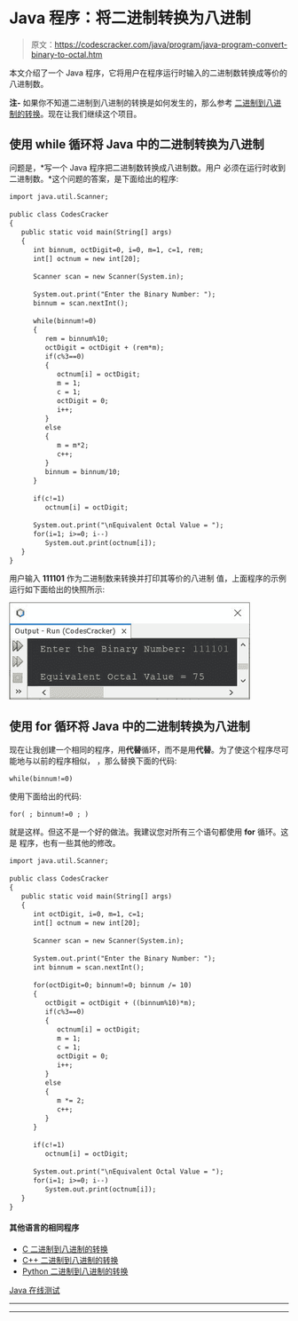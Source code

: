 # Java 程序：将二进制转换为八进制

> 原文：<https://codescracker.com/java/program/java-program-convert-binary-to-octal.htm>

本文介绍了一个 Java 程序，它将用户在程序运行时输入的二进制数转换成等价的八进制数。

**注-** 如果你不知道二进制到八进制的转换是如何发生的，那么参考 [二进制到八进制的转换](/computer-fundamental/binary-to-octal.htm)。现在让我们继续这个项目。

## 使用 while 循环将 Java 中的二进制转换为八进制

问题是，*写一个 Java 程序把二进制数转换成八进制数。用户 必须在运行时收到二进制数。*这个问题的答案，是下面给出的程序:

```
import java.util.Scanner;

public class CodesCracker
{
   public static void main(String[] args)
   {
      int binnum, octDigit=0, i=0, m=1, c=1, rem;
      int[] octnum = new int[20];

      Scanner scan = new Scanner(System.in);

      System.out.print("Enter the Binary Number: ");
      binnum = scan.nextInt();

      while(binnum!=0)
      {
         rem = binnum%10;
         octDigit = octDigit + (rem*m);
         if(c%3==0)
         {
            octnum[i] = octDigit;
            m = 1;
            c = 1;
            octDigit = 0;
            i++;
         }
         else
         {
            m = m*2;
            c++;
         }
         binnum = binnum/10;
      }

      if(c!=1)
         octnum[i] = octDigit;

      System.out.print("\nEquivalent Octal Value = ");
      for(i=1; i>=0; i--)
         System.out.print(octnum[i]);
   }
}
```

用户输入 **111101** 作为二进制数来转换并打印其等价的八进制 值，上面程序的示例运行如下面给出的快照所示:

![java convert binary to octal](img/27833b95a42c69f24e9159475a248f34.png)

## 使用 for 循环将 Java 中的二进制转换为八进制

现在让我创建一个相同的程序，用**代替**循环，而不是用**代替**。为了使这个程序尽可能地与以前的程序相似， ，那么替换下面的代码:

```
while(binnum!=0)
```

使用下面给出的代码:

```
for( ; binnum!=0 ; )
```

就是这样。但这不是一个好的做法。我建议您对所有三个语句都使用 **for** 循环。这是 程序，也有一些其他的修改。

```
import java.util.Scanner;

public class CodesCracker
{
   public static void main(String[] args)
   {
      int octDigit, i=0, m=1, c=1;
      int[] octnum = new int[20];

      Scanner scan = new Scanner(System.in);

      System.out.print("Enter the Binary Number: ");
      int binnum = scan.nextInt();

      for(octDigit=0; binnum!=0; binnum /= 10)
      {
         octDigit = octDigit + ((binnum%10)*m);
         if(c%3==0)
         {
            octnum[i] = octDigit;
            m = 1;
            c = 1;
            octDigit = 0;
            i++;
         }
         else
         {
            m *= 2;
            c++;
         }
      }

      if(c!=1)
         octnum[i] = octDigit;

      System.out.print("\nEquivalent Octal Value = ");
      for(i=1; i>=0; i--)
         System.out.print(octnum[i]);
   }
}
```

#### 其他语言的相同程序

*   [C 二进制到八进制的转换](/c/program/c-program-convert-binary-to-octal.htm)
*   [C++ 二进制到八进制的转换](/cpp/program/cpp-program-convert-binary-to-octal.htm)
*   [Python 二进制到八进制的转换](/python/program/python-program-convert-binary-to-octal.htm)

[Java 在线测试](/exam/showtest.php?subid=1)

* * *

* * *